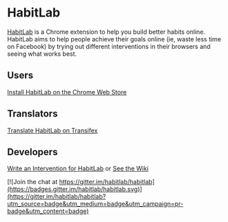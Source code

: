 # HabitLab

[HabitLab](https://habitlab.stanford.edu/) is a Chrome extension to help you build better habits online. HabitLab aims to help people achieve their goals online (ie, waste less time on Facebook) by trying out different interventions in their browsers and seeing what works best.

## Users

[Install HabitLab on the Chrome Web Store](https://chrome.google.com/webstore/detail/habitlab/obghclocpdgcekcognpkblghkedcpdgd)

## Translators

[Translate HabitLab on Transifex](https://www.transifex.com/gkovacs/habitlab-website/)

## Developers

[Write an Intervention for HabitLab](https://habitlab.github.io/devdocs) or [See the Wiki](https://github.com/habitlab/habitlab/wiki)

[![Join the chat at https://gitter.im/habitlab/habitlab](https://badges.gitter.im/habitlab/habitlab.svg)](https://gitter.im/habitlab/habitlab?utm_source=badge&utm_medium=badge&utm_campaign=pr-badge&utm_content=badge)